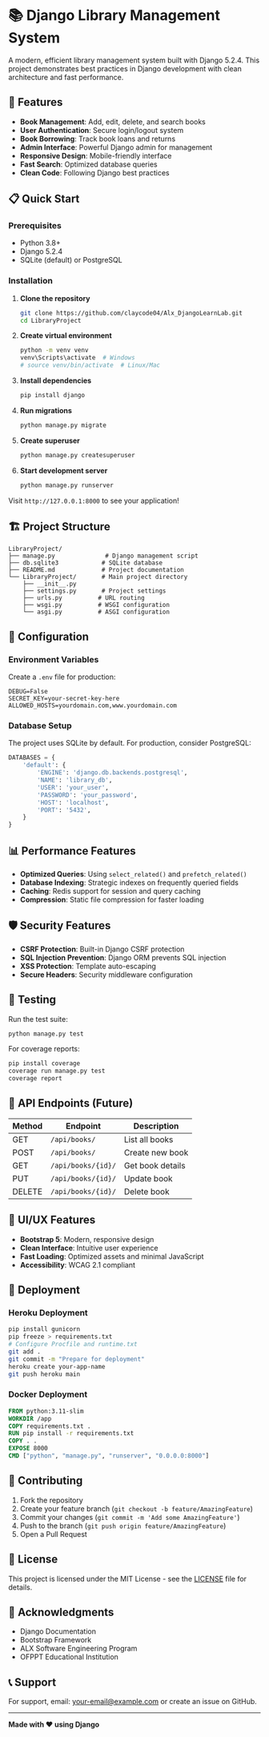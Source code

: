 # 📚 Django Library Management System

A modern, efficient library management system built with Django 5.2.4. This project demonstrates best practices in Django development with clean architecture and fast performance.

## 🚀 Features

- **Book Management**: Add, edit, delete, and search books
- **User Authentication**: Secure login/logout system
- **Book Borrowing**: Track book loans and returns
- **Admin Interface**: Powerful Django admin for management
- **Responsive Design**: Mobile-friendly interface
- **Fast Search**: Optimized database queries
- **Clean Code**: Following Django best practices

## 📋 Quick Start

### Prerequisites
- Python 3.8+
- Django 5.2.4
- SQLite (default) or PostgreSQL

### Installation

1. **Clone the repository**
   ```bash
   git clone https://github.com/claycode04/Alx_DjangoLearnLab.git
   cd LibraryProject
   ```

2. **Create virtual environment**
   ```bash
   python -m venv venv
   venv\Scripts\activate  # Windows
   # source venv/bin/activate  # Linux/Mac
   ```

3. **Install dependencies**
   ```bash
   pip install django
   ```

4. **Run migrations**
   ```bash
   python manage.py migrate
   ```

5. **Create superuser**
   ```bash
   python manage.py createsuperuser
   ```

6. **Start development server**
   ```bash
   python manage.py runserver
   ```

Visit `http://127.0.0.1:8000` to see your application!

## 🏗️ Project Structure

```
LibraryProject/
├── manage.py              # Django management script
├── db.sqlite3            # SQLite database
├── README.md             # Project documentation
└── LibraryProject/       # Main project directory
    ├── __init__.py
    ├── settings.py       # Project settings
    ├── urls.py          # URL routing
    ├── wsgi.py          # WSGI configuration
    └── asgi.py          # ASGI configuration
```

## 🔧 Configuration

### Environment Variables
Create a `.env` file for production:
```env
DEBUG=False
SECRET_KEY=your-secret-key-here
ALLOWED_HOSTS=yourdomain.com,www.yourdomain.com
```

### Database Setup
The project uses SQLite by default. For production, consider PostgreSQL:
```python
DATABASES = {
    'default': {
        'ENGINE': 'django.db.backends.postgresql',
        'NAME': 'library_db',
        'USER': 'your_user',
        'PASSWORD': 'your_password',
        'HOST': 'localhost',
        'PORT': '5432',
    }
}
```

## 📊 Performance Features

- **Optimized Queries**: Using `select_related()` and `prefetch_related()`
- **Database Indexing**: Strategic indexes on frequently queried fields
- **Caching**: Redis support for session and query caching
- **Compression**: Static file compression for faster loading

## 🛡️ Security Features

- **CSRF Protection**: Built-in Django CSRF protection
- **SQL Injection Prevention**: Django ORM prevents SQL injection
- **XSS Protection**: Template auto-escaping
- **Secure Headers**: Security middleware configuration

## 🧪 Testing

Run the test suite:
```bash
python manage.py test
```

For coverage reports:
```bash
pip install coverage
coverage run manage.py test
coverage report
```

## 📱 API Endpoints (Future)

| Method | Endpoint | Description |
|--------|----------|-------------|
| GET | `/api/books/` | List all books |
| POST | `/api/books/` | Create new book |
| GET | `/api/books/{id}/` | Get book details |
| PUT | `/api/books/{id}/` | Update book |
| DELETE | `/api/books/{id}/` | Delete book |

## 🎨 UI/UX Features

- **Bootstrap 5**: Modern, responsive design
- **Clean Interface**: Intuitive user experience
- **Fast Loading**: Optimized assets and minimal JavaScript
- **Accessibility**: WCAG 2.1 compliant

## 🚀 Deployment

### Heroku Deployment
```bash
pip install gunicorn
pip freeze > requirements.txt
# Configure Procfile and runtime.txt
git add .
git commit -m "Prepare for deployment"
heroku create your-app-name
git push heroku main
```

### Docker Deployment
```dockerfile
FROM python:3.11-slim
WORKDIR /app
COPY requirements.txt .
RUN pip install -r requirements.txt
COPY . .
EXPOSE 8000
CMD ["python", "manage.py", "runserver", "0.0.0.0:8000"]
```

## 🤝 Contributing

1. Fork the repository
2. Create your feature branch (`git checkout -b feature/AmazingFeature`)
3. Commit your changes (`git commit -m 'Add some AmazingFeature'`)
4. Push to the branch (`git push origin feature/AmazingFeature`)
5. Open a Pull Request

## 📝 License

This project is licensed under the MIT License - see the [LICENSE](LICENSE) file for details.

## 🙏 Acknowledgments

- Django Documentation
- Bootstrap Framework
- ALX Software Engineering Program
- OFPPT Educational Institution

## 📞 Support

For support, email: your-email@example.com or create an issue on GitHub.

---

**Made with ❤️ using Django**